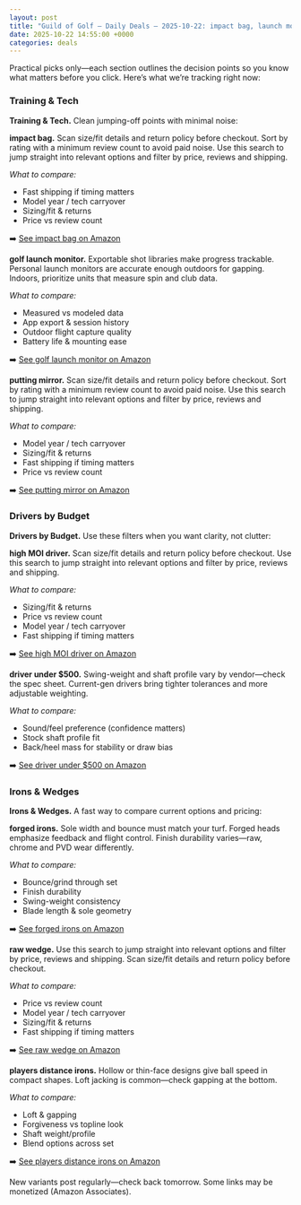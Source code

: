 ```yaml
---
layout: post
title: "Guild of Golf — Daily Deals — 2025-10-22: impact bag, launch monitors, putting mirror"
date: 2025-10-22 14:55:00 +0000
categories: deals
---
```


<!-- sig:32cea077 -->

Practical picks only—each section outlines the decision points so you know what matters before you click. Here’s what we’re tracking right now:

### Training & Tech

**Training & Tech.** Clean jumping-off points with minimal noise:

**impact bag.** Scan size/fit details and return policy before checkout. Sort by rating with a minimum review count to avoid paid noise. Use this search to jump straight into relevant options and filter by price, reviews and shipping.

_What to compare:_
- Fast shipping if timing matters
- Model year / tech carryover
- Sizing/fit & returns
- Price vs review count

➡️  [See impact bag on Amazon](https://www.amazon.com/s?k=impact%20bag&tag=guildofgolfde-20)

**golf launch monitor.** Exportable shot libraries make progress trackable. Personal launch monitors are accurate enough outdoors for gapping. Indoors, prioritize units that measure spin and club data.

_What to compare:_
- Measured vs modeled data
- App export & session history
- Outdoor flight capture quality
- Battery life & mounting ease

➡️  [See golf launch monitor on Amazon](https://www.amazon.com/s?k=golf%20launch%20monitor&tag=guildofgolfde-20)

**putting mirror.** Scan size/fit details and return policy before checkout. Sort by rating with a minimum review count to avoid paid noise. Use this search to jump straight into relevant options and filter by price, reviews and shipping.

_What to compare:_
- Model year / tech carryover
- Sizing/fit & returns
- Fast shipping if timing matters
- Price vs review count

➡️  [See putting mirror on Amazon](https://www.amazon.com/s?k=putting%20mirror&tag=guildofgolfde-20)

### Drivers by Budget

**Drivers by Budget.** Use these filters when you want clarity, not clutter:

**high MOI driver.** Scan size/fit details and return policy before checkout. Use this search to jump straight into relevant options and filter by price, reviews and shipping.

_What to compare:_
- Sizing/fit & returns
- Price vs review count
- Model year / tech carryover
- Fast shipping if timing matters

➡️  [See high MOI driver on Amazon](https://www.amazon.com/s?k=high%20MOI%20driver&tag=guildofgolfde-20)

**driver under $500.** Swing-weight and shaft profile vary by vendor—check the spec sheet. Current-gen drivers bring tighter tolerances and more adjustable weighting.

_What to compare:_
- Sound/feel preference (confidence matters)
- Stock shaft profile fit
- Back/heel mass for stability or draw bias

➡️  [See driver under $500 on Amazon](https://www.amazon.com/s?k=driver%20under%20%24500&tag=guildofgolfde-20)

### Irons & Wedges

**Irons & Wedges.** A fast way to compare current options and pricing:

**forged irons.** Sole width and bounce must match your turf. Forged heads emphasize feedback and flight control. Finish durability varies—raw, chrome and PVD wear differently.

_What to compare:_
- Bounce/grind through set
- Finish durability
- Swing-weight consistency
- Blade length & sole geometry

➡️  [See forged irons on Amazon](https://www.amazon.com/s?k=forged%20irons&tag=guildofgolfde-20)

**raw wedge.** Use this search to jump straight into relevant options and filter by price, reviews and shipping. Scan size/fit details and return policy before checkout.

_What to compare:_
- Price vs review count
- Model year / tech carryover
- Sizing/fit & returns
- Fast shipping if timing matters

➡️  [See raw wedge on Amazon](https://www.amazon.com/s?k=raw%20wedge&tag=guildofgolfde-20)

**players distance irons.** Hollow or thin-face designs give ball speed in compact shapes. Loft jacking is common—check gapping at the bottom.

_What to compare:_
- Loft & gapping
- Forgiveness vs topline look
- Shaft weight/profile
- Blend options across set

➡️  [See players distance irons on Amazon](https://www.amazon.com/s?k=players%20distance%20irons&tag=guildofgolfde-20)

New variants post regularly—check back tomorrow. Some links may be monetized (Amazon Associates).
